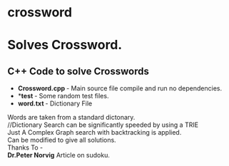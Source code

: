 crossword
=========

<h1>Solves Crossword.</h1>
<h2> C++ Code to solve Crosswords</h2>
<ul>
  <li> <b>Crossword.cpp </b>- Main source file compile and run no dependencies. </li> 
  <li> *<b>test </b>- Some random test files. </li>
  <li> <b>word.txt </b>- Dictionary File </li>
</ul>
  
Words are taken from a standard dictonary. <br>//Dictionary Search can be significantly speeded by using a TRIE<br>
Just A Complex Graph search with backtracking is applied.<br>
Can be modified to give all solutions.<br>
Thanks To -<br/><b>Dr.Peter Norvig</b> Article on sudoku.<br/>